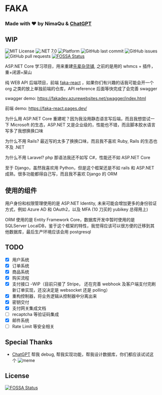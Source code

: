 # FAKA

### Made with ❤️ by NimaQu & [ChatGPT](https://openai.com/blog/chatgpt/)

## WIP

![MIT License](https://img.shields.io/github/license/NimaQu/FAKA)
![.NET 7.0](https://img.shields.io/badge/.NET-7.0-blue)
![Platform](https://img.shields.io/badge/platform-Windows%20%7C%20Linux-lightgrey)
![GitHub last commit](https://img.shields.io/github/last-commit/NimaQu/FAKA)
![GitHub issues](https://img.shields.io/github/issues/NimaQu/FAKA)
![GitHub pull requests](https://img.shields.io/github/issues-pr/NimaQu/FAKA)
[![FOSSA Status](https://app.fossa.com/api/projects/git%2Bgithub.com%2FNimaQu%2FFAKA.svg?type=shield)](https://app.fossa.com/projects/git%2Bgithub.com%2FNimaQu%2FFAKA?ref=badge_shield)

ASP.NET Core 学习项目，用来重建[先辈杂货铺](https://shop.114514.cloud), 之前的是用的 whmcs + 插件，重+闭源+屎山

纯 WEB API 后端项目，前端 [faka-react](https://github.com/sun00108/faka-react) ，如果你们有兴趣的话我可能会开一个 org
之类的放上单独前端的仓库，API reference 后面等快完成了会完善 swagger

swagger demo: https://fakadev.azurewebsites.net/swagger/index.html

前端 demo: https://faka-react.pages.dev/

为什么用 ASP.NET Core 重建呢？因为我没用静态语言写后端，而且我想尝试一下 Microsoft 的生态，ASP.NET
又是企业级的，性能也不错，而且脚本胶水语言写多了我想换换口味

为什么不用 Rails? 最近写的太多了换换口味，而且我不喜欢 Ruby, Rails 的生态也不及 .NET

为什么不用 Laravel? php 那语法我还不如写 C#，性能还不如 ASP.NET Core

至于 Django，虽然我喜欢用 Python，但是这个框架还是不如 rails 和 ASP.NET 成熟，很多功能都得自己写，而且我不喜欢 Django 的 ORM

## 使用的组件

用户身份和权限管理使用的是 ASP.NET Identity, 未来可能会增加更多的身份验证方式，例如 Azure AD 和 OAuth2，以及 MFA (10 刀买的
yubikey 总得用上)

ORM 使用的是 Entity Framework Core，数据库开发中暂时使用的是 SQLServer LocalDB，鉴于这个框架的特性，我觉得应该可以很方便的迁移到其他数据库，最后生产环境应该会用
postgresql

## TODO

- [x] 用户系统
- [x] 订单系统
- [x] 商品系统
- [x] 购买流程
- [x] 支付接口 -WIP（目前只接了 Stripe， 还在完善 webhook 及客户端支付完刷新订单实现，还没决定是 websocket 还是 polling）
- [x] 重构控制器，将业务逻辑从控制器中分离出来
- [x] 密钥交付
- [x] 支付网关集成文档
- [ ] recaptcha 等验证码集成
- [x] 邮件系统
- [ ] Rate Limit 等安全相关

## Special Thanks

- [ChatGPT](https://openai.com/blog/chatgpt/) 帮我 debug, 帮我实现功能，帮我设计数据库，你们都应该试试这个
![meme](https://user-images.githubusercontent.com/26685881/212586984-b383e140-3bc0-47bc-8032-bad2ace91cf9.jpg)

## License
[![FOSSA Status](https://app.fossa.com/api/projects/git%2Bgithub.com%2FNimaQu%2FFAKA.svg?type=large)](https://app.fossa.com/projects/git%2Bgithub.com%2FNimaQu%2FFAKA?ref=badge_large)